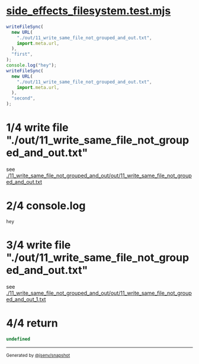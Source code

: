 # [side_effects_filesystem.test.mjs](../../side_effects_filesystem.test.mjs)

```js
writeFileSync(
  new URL(
    "./out/11_write_same_file_not_grouped_and_out.txt",
    import.meta.url,
  ),
  "first",
);
console.log("hey");
writeFileSync(
  new URL(
    "./out/11_write_same_file_not_grouped_and_out.txt",
    import.meta.url,
  ),
  "second",
);
```

# 1/4 write file "./out/11_write_same_file_not_grouped_and_out.txt"

see [./11_write_same_file_not_grouped_and_out/out/11_write_same_file_not_grouped_and_out.txt](./11_write_same_file_not_grouped_and_out/out/11_write_same_file_not_grouped_and_out.txt)

# 2/4 console.log

```console
hey
```

# 3/4 write file "./out/11_write_same_file_not_grouped_and_out.txt"

see [./11_write_same_file_not_grouped_and_out/out/11_write_same_file_not_grouped_and_out_1.txt](./11_write_same_file_not_grouped_and_out/out/11_write_same_file_not_grouped_and_out_1.txt)

# 4/4 return

```js
undefined
```

---

<sub>
  Generated by <a href="https://github.com/jsenv/core/tree/main/packages/tooling/snapshot">@jsenv/snapshot</a>
</sub>
